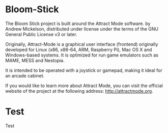 # Bloom-Stick
The Bloom Stick project is built around the Attract Mode software. 
by Andrew Mickelson, distributed under license under the terms 
of the GNU General Public License v3 or later.

Originally, Attract-Mode is a graphical user interface (frontend) 
originally developed for Linux (x86, x86-64, ARM, Raspberry Pi), 
Mac OS X and Windows-based systems. It is optimized for 
run game emulators such as MAME, MESS and Nestopia.  

It is intended to be operated with a joystick or gamepad, 
making it ideal for an arcade cabinet.

If you would like to learn more about Attract Mode, you can visit 
the official website of the project at the following address: <http://attractmode.org>.

# Test
Test
